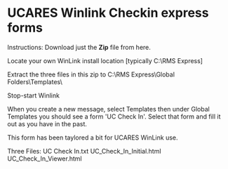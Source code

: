# UCARES Winlink Checkin express forms 
Instructions: Download just the **Zip** file from here.

Locate your own WinLink install location [typically C:\RMS Express\]

Extract the three files in this zip to C:\RMS Express\Global Folders\Templates\ 

Stop-start Winlink

When you create a new message, select Templates then under Global Templates
you should see a form 'UC Check In'. Select that form and fill it out as you have in the past.

This form has been taylored a bit for UCARES WinLink use.

Three Files:
UC Check In.txt
UC_Check_In_Initial.html
UC_Check_In_Viewer.html

